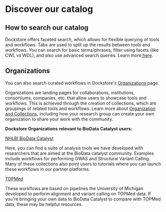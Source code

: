 # Discover our catalog

## How to search our catalog

Dockstore offers faceted search, which allows for flexible querying of tools and workflows. Tabs are used to split up the results between tools and workflows. You can search for basic terms/phrases, filter using facets \(like CWL vs WDL\), and also use advanced search queries. Learn more[ here](https://docs.dockstore.org/en/develop/end-user-topics/faceted-search.html).

## Organizations

You can also search curated workflows in Dockstore's [Organizations ](https://dockstore.org/organizations)page. 

Organizations are landing pages for collaborations, institutions, consortiums, companies, etc. that allow users to showcase tools and workflows. This is achieved through the creation of collections, which are groupings of related tools and workflows.  Learn more about [Organization and Collections](https://docs.dockstore.org/en/develop/advanced-topics/organizations-and-collections.html), including how your research group can create your own organization to share your work with the community.

**Dockstore Organizations relevant to BioData Catalyst users:** 

[NHLBI BioData Catalyst](https://dockstore.org/organizations/bdcatalyst) 

Here, you can find a suite of analysis tools we have developed with researchers that are aimed at the BioData catalyst community. Examples include workflows for performing GWAS and Structural Variant Calling. Many of these collections also point users to tutorials where you can launch these workflows in our partner platforms.

[TOPMed](https://dockstore.org/organizations/topmed)

These workflows are based on pipelines the University of Michigan developed to perform alignment and variant calling on TOPMed data. If you're bringing your own data to BioData Catalyst to compare with TOPMed data, these may be helpful resources. 

